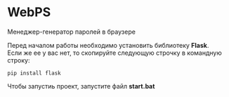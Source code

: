# WebPS
Менеджер-генератор паролей в браузере

Перед началом работы необходимо установить библиотеку **Flask**.\
Если же ее у вас нет, то скопируйте следующую строчку в командную строку:
```
pip install flask
```
Чтобы запустиь проект, запустите файл **start.bat**
